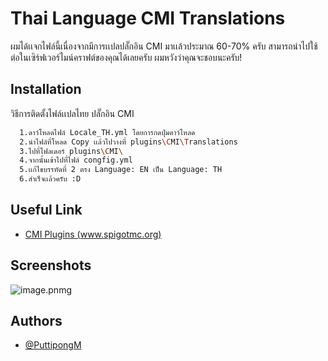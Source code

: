 
# Thai Language CMI Translations

ผมได้เเจกไฟล์นี้เนื่องจากมีการเเปลปลั๊กอิน CMI มาเเล้วประมาณ 60-70% ครับ สามารถนำไปใช้ต่อในเซิร์ฟเวอร์ไมน์คราฟต์ของคุณได้เลยครับ ผมหวังว่าคุณจะชอบนะครับ!



## Installation

วิธีการติดตั้งไฟล์เเปลไทย ปลั๊กอิน CMI

```bash
  1.ดาว์โหลดไฟล์ Locale_TH.yml โดยการกดปุ่มดาว์โหลด
  2.นำไฟล์ที่โหลด Copy เเล้วไปวางที่ plugins\CMI\Translations
  3.ไปที่โฟลเดอร์ plugins\CMI\ 
  4.จากนั้นเข้าไปที่ไฟล์ congfig.yml
  5.เเก้ไขบรรทัดที่ 2 ตรง Language: EN เป็น Language: TH
  6.สำเร็จเเล้วครับ :D
```
    
## Useful Link

 - [CMI Plugins (www.spigotmc.org)](https://awesomeopensource.com/project/elangosundar/awesome-README-templates)

## Screenshots

![image.pnmg](https://cdn.puttipong-studio.in.th/secure-storage/173815477620240511_162014.png)


## Authors

- [@PuttipongM](https://github.com/PuttipongM)


